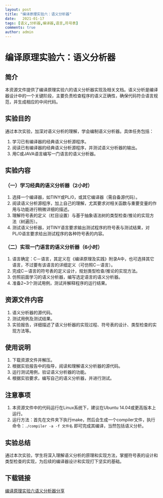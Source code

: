 ```yaml
---
layout: post
title: "编译原理实验六：语义分析器"
date:   2021-01-17
tags: [语义,分析器,编译器,语言,符号表]
comments: true
author: admin
---
```

# 编译原理实验六：语义分析器

## 简介

本资源文件提供了编译原理实验六的语义分析器实现及相关文档。语义分析是编译器设计中的一个关键阶段，主要负责检查程序的语义正确性，确保代码符合语言规范，并生成相应的中间代码。

## 实验目的

通过本次实验，加深对语义分析的理解，学会编制语义分析器。具体任务包括：

1. 学习已有编译器的经典语义分析源程序。
2. 阅读已有编译器的经典语义分析源程序，并测试语义分析器的输出。
3. 用C或JAVA语言编写一门语言的语义分析器。

## 实验内容

### （一）学习经典的语义分析器（2小时）

1. 选择一个编译器，如TINY或PL/0，或其它编译器（需自备源代码）。
2. 阅读语义分析源程序，加上自己的理解，尤其要求对相关函数与重要变量的作用与功能进行稍微详细的描述。
3. 理解符号表的定义（栏目设置）与基于抽象语法树的类型检查/推论的实现方法（树遍历）。
4. 测试语义分析器，对TINY语言要求输出测试程序的符号表与测试结果，对PL/0语言要求给出测试程序的各种符号表的内容。

### （二）实现一门语言的语义分析器（6小时）

1. 语言确定：C－语言，其定义在《编译原理及实践》附录A中，也可选择其它语言，不过要有该语言的详细定义（可仿照C－语言）。
2. 完成C－语言的符号表的定义设计，规划类型检查/推论的实现方法。
3. 仿照前面学习的语义分析器，编写选定语言的语义分析器。
4. 准备2~3个测试用例，测试并解释程序的运行结果。

## 资源文件内容

1. 语义分析器的源代码。
2. 测试用例及测试结果。
3. 实验报告，详细描述了语义分析器的实现过程、符号表的设计、类型检查的实现方法等。

## 使用说明

1. 下载资源文件并解压。
2. 根据实验报告中的指导，阅读和理解语义分析器的源代码。
3. 运行测试用例，验证语义分析器的功能。
4. 根据实验要求，编写自己的语义分析器，并进行测试。

## 注意事项

1. 本资源文件中的代码运行在Linux系统下，建议在Ubuntu 14.04或更高版本上运行。
2. 运行方法：首先在文件夹下执行make，然后会生成一个compiler文件，执行命令：`./compiler -a -f 文件名` 即可完成其编译，当然包括语义分析。

## 实验总结

通过本次实验，学生将深入理解语义分析的原理和实现方法，掌握符号表的设计和类型检查的实现，为后续的编译器设计和实现打下坚实的基础。

## 下载链接

[编译原理实验六语义分析器分享](https://pan.quark.cn/s/e89e73b68c4f)